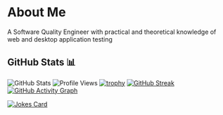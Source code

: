 # About Me
A Software Quality Engineer with practical and theoretical knowledge of web and desktop application testing

## GitHub Stats 📊
![GitHub Stats](https://github-readme-stats.vercel.app/api?username=Zhirnoff&show_icons=true&theme=transparent)
![Profile Views](https://komarev.com/ghpvc/?username=Zhirnoff)
[![trophy](https://github-profile-trophy.vercel.app/?username=Zhirnoff&theme=onedark)](https://github.com/ryo-ma/github-profile-trophy)
[![GitHub Streak](https://github-readme-streak-stats.herokuapp.com/?user=Zhirnoff&theme=dark)](https://git.io/streak-stats)
[![GitHub Activity Graph](https://activity-graph.herokuapp.com/graph?username=Zhirnoff&theme=github-light)](https://github.com/Ashutosh00710/github-readme-activity-graph)
<!-- Случайная шутка про программирование -->
[![Jokes Card](https://readme-jokes.vercel.app/api)](https://github.com/ABSphreak/readme-jokes)


